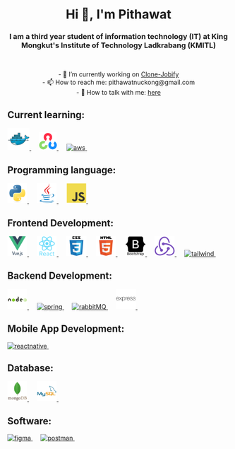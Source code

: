 <h1 align="center">Hi 👋,&nbsp;I'm Pithawat</h1>
<h3 align="center">I am a third year student of information technology (IT) at King Mongkut's Institute of Technology Ladkrabang (KMITL)</h3>
<br/>

<p align="center">
- 🔭 I’m currently working on <a href="https://github.com/pithawatnuckong/Clone-Jobify"> Clone-Jobify </a>
<br />
- 📫 How to reach me: <a> pithawatnuckong@gmail.com </a>
<br />
- 💬 How to talk with me: <a href="https://github.com/pithawatnuckong/pithawatnuckong/issues">here</a>
</p>

<!--  Current learning-->
<h2>Current learning:</h2>
<a href="https://www.docker.com/" target="_blank"  rel="noreferrer">
	<img
	     src="https://github.com/devicons/devicon/blob/master/icons/docker/docker-original.svg"
	     alt="docker"
	     width="50"
	     height="50" />
</a>&ensp;&ensp;
<a href="https://opencv.org/" target="_blank" rel="noreferrer">
<img
     src="https://github.com/devicons/devicon/blob/master/icons/opencv/opencv-original.svg"
     alt="opencv"
     width="40"
     height="40" />
</a>&ensp;&ensp;
<a href="https://aws.amazon.com/th/free/?trk=3a01ac84-d9cc-4c13-9103-28936ed6446d&sc_channel=ps&s_kwcid=AL!4422!3!562063379424!e!!g!!aws&ef_id=CjwKCAiAioifBhAXEiwApzCztuXd-QxEQQiepQ_58ClnB9Ils7kTCIOX2U2Fox0WgDASPcKFYkNdFRoCx88QAvD_BwE:G:s&s_kwcid=AL!4422!3!562063379424!e!!g!!aws&all-free-tier.sort-by=item.additionalFields.SortRank&all-free-tier.sort-order=asc&awsf.Free%20Tier%20Types=*all&awsf.Free%20Tier%20Categories=*all" target="_blank" rel="noreferrer">
<img
     src="https://cdn.iconscout.com/icon/free/png-256/amazon-aws-3628617-3029842.png"
     alt="aws"
     width="45"
     height="45" />
</a>&ensp;&ensp;
	<br />

<!-- Programming Language-->
<h2>Programming language:</h2>
<a href="https://www.python.org" target="_blank" rel="noreferrer">
	<img
		src="https://raw.githubusercontent.com/devicons/devicon/master/icons/python/python-original.svg"
		alt="python"
		width="45"
		height="45"
	/>
</a>&ensp;&ensp;
<a href="https://www.java.com" target="_blank" rel="noreferrer">
	<img
		src="https://raw.githubusercontent.com/devicons/devicon/master/icons/java/java-original.svg"
		alt="java"
		width="45"
		height="45"
	/>
</a>&ensp;&ensp;

<a href="https://developer.mozilla.org/en-US/docs/Web/JavaScript" target="_blank" rel="noreferrer">
	<img src="https://raw.githubusercontent.com/devicons/devicon/master/icons/javascript/javascript-original.svg"
		alt="javascript"
		width="45"
		height="45" />
</a>&ensp;&ensp;

<br />
<!-- Frontend  -->

<h2>Frontend Development:</h2>
<a href="https://vuejs.org/" target="_blank" rel="noreferrer">
	<img
		src="https://raw.githubusercontent.com/devicons/devicon/master/icons/vuejs/vuejs-original-wordmark.svg"
		alt="vuejs"
		width="45"
		height="45"
	/>
</a>&ensp;&ensp;
<a href="https://reactjs.org/" target="_blank" rel="noreferrer">
	<img
		src="https://raw.githubusercontent.com/devicons/devicon/master/icons/react/react-original-wordmark.svg"
		alt="react"
		width="45"
		height="45"
	/>
</a>&ensp;&ensp;
<a href="https://www.w3schools.com/css/" target="_blank" rel="noreferrer">
	<img
		src="https://raw.githubusercontent.com/devicons/devicon/master/icons/css3/css3-original-wordmark.svg"
		alt="css3"
		width="45"
		height="45"
	/>
</a>&ensp;&ensp;
<a href="https://www.w3.org/html/" target="_blank" rel="noreferrer">
	<img
		src="https://raw.githubusercontent.com/devicons/devicon/master/icons/html5/html5-original-wordmark.svg"
		alt="html5"
		width="45"
		height="45" />
</a>&ensp;&ensp;
<a href="https://getbootstrap.com" target="_blank" rel="noreferrer">
	<img
		src="https://raw.githubusercontent.com/devicons/devicon/master/icons/bootstrap/bootstrap-plain-wordmark.svg"
		alt="bootstrap"
		width="45"
		height="45"
	/>
</a>&ensp;&ensp;

<a href="https://redux.js.org" target="_blank" rel="noreferrer">
	<img
		src="https://raw.githubusercontent.com/devicons/devicon/master/icons/redux/redux-original.svg"
		alt="redux"
		width="45"
		height="45"
	/>
</a>&ensp;&ensp;
<a href="https://tailwindcss.com/" target="_blank" rel="noreferrer">
	<img
		src="https://www.vectorlogo.zone/logos/tailwindcss/tailwindcss-icon.svg"
		alt="tailwind"
		width="45"
		height="45"
	/>
</a>&ensp;&ensp;

<br />
<!-- Backend -->
<h2>Backend Development:</h2>
<a href="https://nodejs.org" target="_blank" rel="noreferrer">
	<img
		src="https://raw.githubusercontent.com/devicons/devicon/master/icons/nodejs/nodejs-original-wordmark.svg"
		alt="nodejs"
		width="45"
		height="45"
	/>
</a>&ensp;&ensp;
<a href="https://spring.io/" target="_blank" rel="noreferrer">
	<img
		src="https://www.vectorlogo.zone/logos/springio/springio-icon.svg"
		alt="spring"
		width="45"
		height="45"
	/>
</a>&ensp;&ensp;
<a href="https://www.rabbitmq.com" target="_blank" rel="noreferrer">
	<img
		src="https://www.vectorlogo.zone/logos/rabbitmq/rabbitmq-icon.svg"
		alt="rabbitMQ"
		width="45"
		height="45"
	/>
</a>&ensp;&ensp;
<a href="https://expressjs.com" target="_blank" rel="noreferrer">
	<img
		src="https://raw.githubusercontent.com/devicons/devicon/master/icons/express/express-original-wordmark.svg"
		alt="express"
		width="45"
		height="45"
	/>
</a>&ensp;&ensp;

<br />
<!-- Mobile App Development -->

<h2>Mobile App Development:</h2>

<a href="https://reactnative.dev/" target="_blank" rel="noreferrer">
	<img
		src="https://reactnative.dev/img/header_logo.svg"
		alt="reactnative"
		width="45"
		height="45"
	/>
</a>&ensp;&ensp;
<br />
<!--  Database -->
<h2>Database:</h2>
<a href="https://www.mongodb.com/" target="_blank" rel="noreferrer">
	<img
		src="https://raw.githubusercontent.com/devicons/devicon/master/icons/mongodb/mongodb-original-wordmark.svg"
		alt="mongodb"
		width="45"
		height="45" 
       />
  </a>&ensp;&ensp;

  <a href="https://www.mysql.com/" target="_blank" rel="noreferrer"> 
            <img src="https://raw.githubusercontent.com/devicons/devicon/master/icons/mysql/mysql-original-wordmark.svg" alt="mysql" width="45" height="45"/>
  </a>&ensp;&ensp;
	<br />
	<!-- Software -->
	<h2>Software:</h2>
	<a href="https://www.figma.com/" target="_blank" rel="noreferrer">
		<img
			src="https://www.vectorlogo.zone/logos/figma/figma-icon.svg"
			alt="figma"
			width="45"
			height="45"
		/>
	</a>&ensp;&ensp;
	<a href="https://postman.com" target="_blank" rel="noreferrer">
		<img
			src="https://www.vectorlogo.zone/logos/getpostman/getpostman-icon.svg"
			alt="postman"
			width="45"
			height="45"
		/>
	</a>&ensp;&ensp;
</a>
